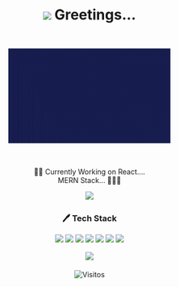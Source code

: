 <h1 align="center"><img src="https://github.com/TheDudeThatCode/TheDudeThatCode/blob/master/Assets/Hi.gif" width="29px">  Greetings...</h1>
<br>
<p align="center" ><img src="Sally.gif" ></p>
<!-- <p align="center" style="width: 50%">Forward thinking having interpersonal skills looking to join a progressive organization to utilize my technical skills and also to engage in learning new technologies which will be beneficial for both the organization and me.</p> -->
<br>
<p align="center"> 👨‍💻 Currently Working on React.... <br> MERN Stack... 🤔🤔😄 </p>
<p align="center"> <img src="https://github-readme-stats.vercel.app/api?username=rohankarankot&amp;theme=tokyonight&amp;show_icons=true&amp;hide=contribs,prs"> </p>


<div >
<h3 align="center"> 🖊 Tech Stack</h3>
<p align="center">
<!-- 	<img src="https://img.shields.io/badge/-HTML5-%23E44D27?style=flat-square&logo=html5&logoColor=ffffff"> -->
	<img src="https://img.shields.io/badge/-CSS3-%231572B6?style=flat-square&logo=css3" >
  	<img src="https://img.shields.io/badge/-JavaScript-%23F7DF1C?style=flat-square&amp;logo=javascript&amp;logoColor=000000&amp;labelColor=%23FFCE5A&amp;color=%23FFCE5A">
	<img src="https://img.shields.io/badge/-React-%23282C34?style=flat-square&logo=react" >
	<img src="https://img.shields.io/badge/-Python-%2277777777?style=flat-square&logo=python&color=23FFCE5A" >
	<img src="https://img.shields.io/badge/-Git-%23F05032?style=flat-square&logo=git&logoColor=%23ffffff" >
	<img src="https://img.shields.io/badge/node.js%20-%23339933.svg?&style=flat-squar&logo=node&logoColor=white" >
	<img src="https://img.shields.io/badge/-VSCode-%23007ACC?style=flat-square&logo=visual-studio-code" >
	


</p>
</div>

  
  <p align="center"> <img align="center" src="https://github-readme-stats.vercel.app/api/top-langs/?username=rohankarankot&show_icons=true&theme=tokyonight&layout=compact" />  </p>

  <p align="center">
  <img alt="Visitos" src="https://visitor-badge.glitch.me/badge?page_id=rohankarankot" width="100px" align="middle">
</p>
	
